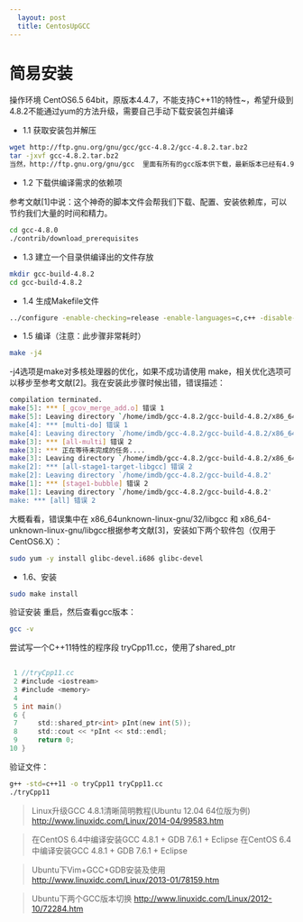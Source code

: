 ```yaml
---
  layout: post
  title: CentosUpGCC
---
```


# 简易安装

操作环境 CentOS6.5 64bit，原版本4.4.7，不能支持C++11的特性~，希望升级到4.8.2不能通过yum的方法升级，需要自己手动下载安装包并编译

- 1.1 获取安装包并解压

```bash
wget http://ftp.gnu.org/gnu/gcc/gcc-4.8.2/gcc-4.8.2.tar.bz2
tar -jxvf gcc-4.8.2.tar.bz2
当然，http://ftp.gnu.org/gnu/gcc  里面有所有的gcc版本供下载，最新版本已经有4.9.2啦.
```
- 1.2 下载供编译需求的依赖项

参考文献[1]中说：这个神奇的脚本文件会帮我们下载、配置、安装依赖库，可以节约我们大量的时间和精力。

```bash
cd gcc-4.8.0　
./contrib/download_prerequisites　
```

- 1.3 建立一个目录供编译出的文件存放

```bash
mkdir gcc-build-4.8.2
cd gcc-build-4.8.2
```

- 1.4 生成Makefile文件

```bash
../configure -enable-checking=release -enable-languages=c,c++ -disable-multilib
```

- 1.5 编译（注意：此步骤非常耗时）

```bash
make -j4
```

-j4选项是make对多核处理器的优化，如果不成功请使用 make，相关优化选项可以移步至参考文献[2]。我在安装此步骤时候出错，错误描述：

```bash
compilation terminated.
make[5]: *** [_gcov_merge_add.o] 错误 1
make[5]: Leaving directory `/home/imdb/gcc-4.8.2/gcc-build-4.8.2/x86_64-unknown-linux-gnu/32/libgcc'
make[4]: *** [multi-do] 错误 1
make[4]: Leaving directory `/home/imdb/gcc-4.8.2/gcc-build-4.8.2/x86_64-unknown-linux-gnu/libgcc'
make[3]: *** [all-multi] 错误 2
make[3]: *** 正在等待未完成的任务....
make[3]: Leaving directory `/home/imdb/gcc-4.8.2/gcc-build-4.8.2/x86_64-unknown-linux-gnu/libgcc'
make[2]: *** [all-stage1-target-libgcc] 错误 2
make[2]: Leaving directory `/home/imdb/gcc-4.8.2/gcc-build-4.8.2'
make[1]: *** [stage1-bubble] 错误 2
make[1]: Leaving directory `/home/imdb/gcc-4.8.2/gcc-build-4.8.2'
make: *** [all] 错误 2
```

大概看看，错误集中在 x86_64unknown-linux-gnu/32/libgcc 和 x86_64-unknown-linux-gnu/libgcc根据参考文献[3]，安装如下两个软件包（仅用于CentOS6.X）：

```bash
sudo yum -y install glibc-devel.i686 glibc-devel
```

- 1.6、安装

```bash
sudo make install
```

验证安装
重启，然后查看gcc版本：

```bash
gcc -v
```

尝试写一个C++11特性的程序段 tryCpp11.cc，使用了shared_ptr

```c
 
 1 //tryCpp11.cc
 2 #include <iostream>
 3 #include <memory>
 4 
 5 int main()
 6 {
 7     std::shared_ptr<int> pInt(new int(5));
 8     std::cout << *pInt << std::endl;
 9     return 0;
10 }
```

验证文件：

```bash
g++ -std=c++11 -o tryCpp11 tryCpp11.cc
./tryCpp11
```

>Linux升级GCC 4.8.1清晰简明教程(Ubuntu 12.04 64位版为例)  http://www.linuxidc.com/Linux/2014-04/99583.htm

>在CentOS 6.4中编译安装GCC 4.8.1 + GDB 7.6.1 + Eclipse 在CentOS 6.4中编译安装GCC 4.8.1 + GDB 7.6.1 + Eclipse

>Ubuntu下Vim+GCC+GDB安装及使用 http://www.linuxidc.com/Linux/2013-01/78159.htm

>Ubuntu下两个GCC版本切换 http://www.linuxidc.com/Linux/2012-10/72284.htm
